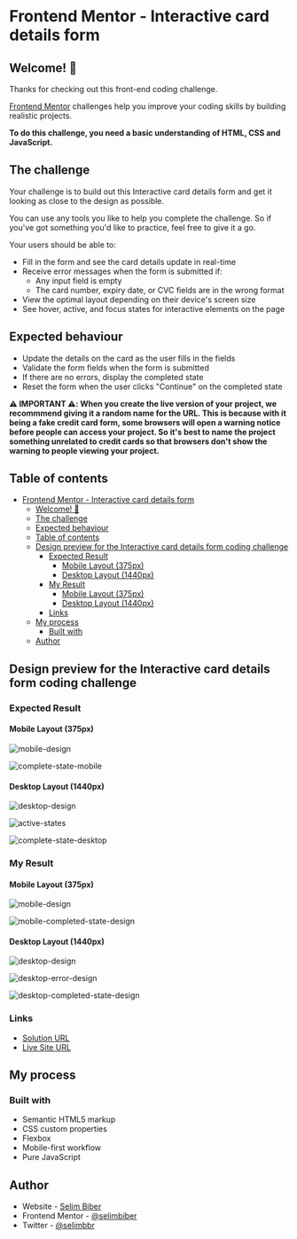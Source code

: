# Frontend Mentor - Interactive card details form

## Welcome! 👋

Thanks for checking out this front-end coding challenge.

[Frontend Mentor](https://www.frontendmentor.io) challenges help you improve your coding skills by building realistic projects.

**To do this challenge, you need a basic understanding of HTML, CSS and JavaScript.**

## The challenge

Your challenge is to build out this Interactive card details form and get it looking as close to the design as possible.

You can use any tools you like to help you complete the challenge. So if you've got something you'd like to practice, feel free to give it a go.

Your users should be able to: 

- Fill in the form and see the card details update in real-time 
- Receive error messages when the form is submitted if: 
  - Any input field is empty 
  - The card number, expiry date, or CVC fields are in the wrong format 
- View the optimal layout depending on their device's screen size 
- See hover, active, and focus states for interactive elements on the page

## Expected behaviour 

- Update the details on the card as the user fills in the fields 
- Validate the form fields when the form is submitted 
- If there are no errors, display the completed state 
- Reset the form when the user clicks "Continue" on the completed state 

**⚠️ IMPORTANT ⚠️: When you create the live version of your project, we recommmend giving it a random name for the URL. This is because with it being a fake credit card form, some browsers will open a warning notice before people can access your project. So it's best to name the project something unrelated to credit cards so that browsers don't show the warning to people viewing your project.**

## Table of contents
- [Frontend Mentor - Interactive card details form](#frontend-mentor---interactive-card-details-form)
  - [Welcome! 👋](#welcome-)
  - [The challenge](#the-challenge)
  - [Expected behaviour](#expected-behaviour)
  - [Table of contents](#table-of-contents)
  - [Design preview for the Interactive card details form coding challenge](#design-preview-for-the-interactive-card-details-form-coding-challenge)
    - [Expected Result](#expected-result)
      - [Mobile Layout (375px)](#mobile-layout-375px)
      - [Desktop Layout (1440px)](#desktop-layout-1440px)
    - [My Result](#my-result)
      - [Mobile Layout (375px)](#mobile-layout-375px-1)
      - [Desktop Layout (1440px)](#desktop-layout-1440px-1)
    - [Links](#links)
  - [My process](#my-process)
    - [Built with](#built-with)
  - [Author](#author)

## Design preview for the Interactive card details form coding challenge

### Expected Result

#### Mobile Layout (375px)

![mobile-design](https://github.com/selimbiber/Pure-JavaScript-Projects/assets/117529414/e2157d58-eaf8-4575-a16d-5f1fb25cf254)

![complete-state-mobile](https://github.com/selimbiber/Pure-JavaScript-Projects/assets/117529414/abdba1ab-71b5-4354-bb8e-315663bf0e2e)

#### Desktop Layout (1440px)

![desktop-design](https://github.com/selimbiber/Pure-JavaScript-Projects/assets/117529414/20e6ac05-8db9-4a60-9b1c-5e50712585f0)

![active-states](https://github.com/selimbiber/Pure-JavaScript-Projects/assets/117529414/2f9b51ee-8c3d-481b-902e-054ed5ae89e2)

![complete-state-desktop](https://github.com/selimbiber/Pure-JavaScript-Projects/assets/117529414/601864c3-7de7-44c2-9009-02878bc37b19)

### My Result

#### Mobile Layout (375px)

![mobile-design](https://github.com/selimbiber/Pure-JavaScript-Projects/assets/117529414/05fba868-3d9a-41c9-9b86-c2eb42f43c30)

![mobile-completed-state-design](https://github.com/selimbiber/Pure-JavaScript-Projects/assets/117529414/44b23842-f104-4cac-9a28-c32d2385c30e)

#### Desktop Layout (1440px)

![desktop-design](https://github.com/selimbiber/Pure-JavaScript-Projects/assets/117529414/774f705c-d3fa-49d4-bbd1-11fa93d43142)

![desktop-error-design](https://github.com/selimbiber/Pure-JavaScript-Projects/assets/117529414/c2766dfa-a520-47f6-8ffe-c982a6dffdab)

![desktop-completed-state-design](https://github.com/selimbiber/Pure-JavaScript-Projects/assets/117529414/6e80e146-3443-4b0b-93e0-3609662476dc)

### Links

- [Solution URL](https://www.frontendmentor.io/solutions/interactive-card-details-form-crKczW-Sv5)
- [Live Site URL](https://htmlpreview.github.io/?https://github.com/selimbiber/Pure-JavaScript-Projects/blob/main/InteractiveCardDetailsForm/index.html)

## My process

### Built with

- Semantic HTML5 markup
- CSS custom properties
- Flexbox
- Mobile-first workflow
- Pure JavaScript

## Author

- Website - [Selim Biber](https://www.selimbiber.dev)
- Frontend Mentor - [@selimbiber](https://www.frontendmentor.io/profile/selimbiber)
- Twitter - [@selimbbr](https://www.twitter.com/selimbbr)
